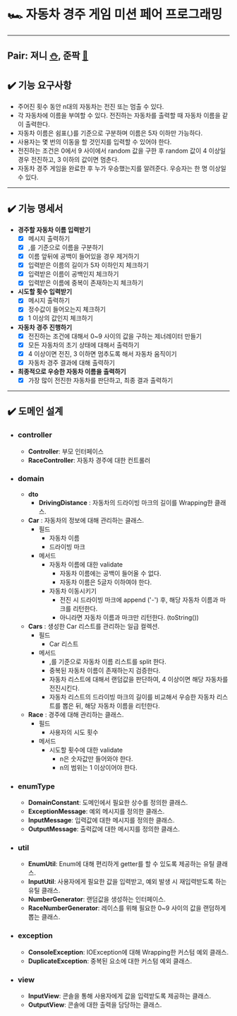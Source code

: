 # 🏎️ 자동차 경주 게임 미션 페어 프로그래밍   

---

##  Pair: 져니 [⛄️](http://github.com/cl8d), 준팍 [🎅](https://github.com/junpakPark)  


## ✔️ 기능 요구사항
- 주어진 횟수 동안 n대의 자동차는 전진 또는 멈출 수 있다.
- 각 자동차에 이름을 부여할 수 있다. 전진하는 자동차를 출력할 때 자동차 이름을 같이 출력한다.
- 자동차 이름은 쉼표(,)를 기준으로 구분하며 이름은 5자 이하만 가능하다.
- 사용자는 몇 번의 이동을 할 것인지를 입력할 수 있어야 한다.
- 전진하는 조건은 0에서 9 사이에서 random 값을 구한 후 random 값이 4 이상일 경우 전진하고, 3 이하의 값이면 멈춘다.
- 자동차 경주 게임을 완료한 후 누가 우승했는지를 알려준다. 우승자는 한 명 이상일 수 있다.

---

## ✔️ 기능 명세서
- **경주할 자동차 이름 입력받기**  
  - [x] 메시지 출력하기
  - [x]  ,를 기준으로 이름을 구분하기
  - [x] 이름 앞뒤에 공백이 들어있을 경우 제거하기 
  - [x] 입력받은 이름의 길이가 5자 이하인지 체크하기 
  - [x] 입력받은 이름이 공백인지 체크하기
  - [x] 입력받은 이름에 중복이 존재하는지 체크하기
- **시도할 횟수 입력받기**
  - [x] 메시지 출력하기
  - [x] 정수값이 들어오는지 체크하기
  - [x] 1 이상의 값인지 체크하기
- **자동차 경주 진행하기**
  - [x] 전진하는 조건에 대해서 0~9 사이의 값을 구하는 제너레이터 만들기
  - [x] 모든 자동차의 초기 상태에 대해서 출력하기
  - [x] 4 이상이면 전진, 3 이하면 멈추도록 해서 자동차 움직이기
  - [x] 자동차 경주 결과에 대해 출력하기
- **최종적으로 우승한 자동차 이름을 출력하기**
  - [x] 가장 많이 전진한 자동차를 판단하고, 최종 결과 출력하기

---

## ✔️ 도메인 설계
- ### controller
  - **Controller**: 부모 인터페이스
  - **RaceController**: 자동차 경주에 대한 컨트롤러  


- ### domain
  - **dto**
    - **DrivingDistance** : 자동차의 드라이빙 마크의 길이를 Wrapping한 클래스.
  - **Car** : 자동차의 정보에 대해 관리하는 클래스.
    - 필드
      - 자동차 이름
      - 드라이빙 마크 
    - 메서드
      - 자동차 이름에 대한 validate
        - 자동차 이름에는 공백이 들어올 수 없다.
        - 자동차 이름은 5글자 이하여야 한다.
      - 자동차 이동시키기
        - 전진 시 드라이빙 마크에 append ('-') 후, 해당 자동차 이름과 마크를 리턴한다.
        - 아니라면 자동차 이름과 마크만 리턴한다. (toString())
  - **Cars** : 생성한 Car 리스트를 관리하는 일급 컬렉션.
    - 필드
      - Car 리스트
    - 메서드
      - ,를 기준으로 자동차 이름 리스트를 split 한다.
      - 중복된 자동차 이름이 존재하는지 검증한다.
      - 자동차 리스트에 대해서 랜덤값을 판단하여, 4 이상이면 해당 자동차를 전진시킨다.
      - 자동차 리스트의 드라이빙 마크의 길이를 비교해서 우승한 자동차 리스트를 뽑은 뒤, 해당 자동차 이름을 리턴한다.
  - **Race** : 경주에 대해 관리하는 클래스.
    - 필드
      - 사용자의 시도 횟수
    - 메서드
      - 시도할 횟수에 대한 validate
        - n은 숫자값만 들어와야 한다.
        - n의 범위는 1 이상이어야 한다.

- ### enumType
  - **DomainConstant**: 도메인에서 필요한 상수를 정의한 클래스. 
  - **ExceptionMessage**: 예외 메시지를 정의한 클래스.
  - **InputMessage**: 입력값에 대한 메시지를 정의한 클래스.
  - **OutputMessage**: 출력값에 대한 메시지를 정의한 클래스.


- ### util
  - **EnumUtil**: Enum에 대해 편리하게 getter를 할 수 있도록 제공하는 유틸 클래스.
  - **InputUtil**: 사용자에게 필요한 값을 입력받고, 예외 발생 시 재입력받도록 하는 유틸 클래스. 
  - **NumberGenerator**: 랜덤값을 생성하는 인터페이스.
  - **RaceNumberGenerator**: 레이스를 위해 필요한 0~9 사이의 값을 랜덤하게 뽑는 클래스.

- ### exception
  - **ConsoleException**: IOException에 대해 Wrapping한 커스텀 예외 클래스.
  - **DuplicateException**: 중복된 요소에 대한 커스텀 예외 클래스.

- ### view
  - **InputView**: 콘솔을 통해 사용자에게 값을 입력받도록 제공하는 클래스.
  - **OutputView**: 콘솔에 대한 출력을 담당하는 클래스.



